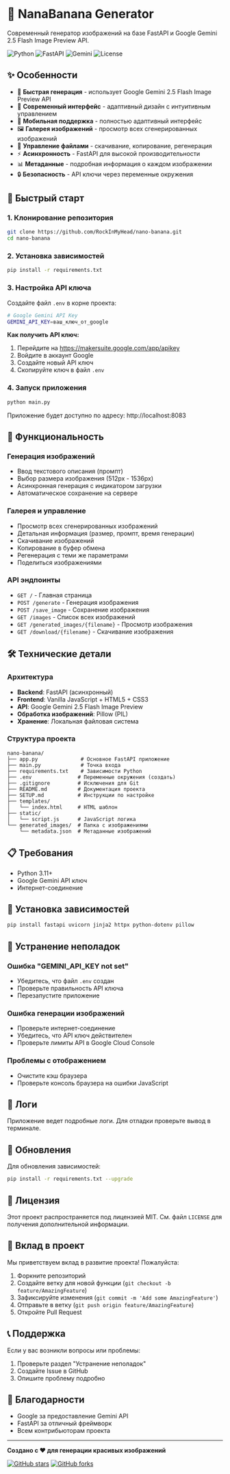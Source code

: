 # 🎨 NanaBanana Generator

Современный генератор изображений на базе FastAPI и Google Gemini 2.5 Flash Image Preview API.

![Python](https://img.shields.io/badge/Python-3.11+-blue.svg)
![FastAPI](https://img.shields.io/badge/FastAPI-0.104+-green.svg)
![Gemini](https://img.shields.io/badge/Google%20Gemini-2.5%20Flash-orange.svg)
![License](https://img.shields.io/badge/License-MIT-yellow.svg)

## ✨ Особенности

- 🚀 **Быстрая генерация** - использует Google Gemini 2.5 Flash Image Preview API
- 🎨 **Современный интерфейс** - адаптивный дизайн с интуитивным управлением
- 📱 **Мобильная поддержка** - полностью адаптивный интерфейс
- 🖼️ **Галерея изображений** - просмотр всех сгенерированных изображений
- 💾 **Управление файлами** - скачивание, копирование, регенерация
- ⚡ **Асинхронность** - FastAPI для высокой производительности
- 📊 **Метаданные** - подробная информация о каждом изображении
- 🔒 **Безопасность** - API ключи через переменные окружения

## 🚀 Быстрый старт

### 1. Клонирование репозитория

```bash
git clone https://github.com/RockInMyHead/nano-banana.git
cd nano-banana
```

### 2. Установка зависимостей

```bash
pip install -r requirements.txt
```

### 3. Настройка API ключа

Создайте файл `.env` в корне проекта:

```bash
# Google Gemini API Key
GEMINI_API_KEY=ваш_ключ_от_google
```

**Как получить API ключ:**
1. Перейдите на https://makersuite.google.com/app/apikey
2. Войдите в аккаунт Google
3. Создайте новый API ключ
4. Скопируйте ключ в файл `.env`

### 4. Запуск приложения

```bash
python main.py
```

Приложение будет доступно по адресу: http://localhost:8083

## 🎯 Функциональность

### Генерация изображений
- Ввод текстового описания (промпт)
- Выбор размера изображения (512px - 1536px)
- Асинхронная генерация с индикатором загрузки
- Автоматическое сохранение на сервере

### Галерея и управление
- Просмотр всех сгенерированных изображений
- Детальная информация (размер, промпт, время генерации)
- Скачивание изображений
- Копирование в буфер обмена
- Регенерация с теми же параметрами
- Поделиться изображениями

### API эндпоинты
- `GET /` - Главная страница
- `POST /generate` - Генерация изображения
- `POST /save_image` - Сохранение изображения
- `GET /images` - Список всех изображений
- `GET /generated_images/{filename}` - Просмотр изображения
- `GET /download/{filename}` - Скачивание изображения

## 🛠️ Технические детали

### Архитектура
- **Backend**: FastAPI (асинхронный)
- **Frontend**: Vanilla JavaScript + HTML5 + CSS3
- **API**: Google Gemini 2.5 Flash Image Preview
- **Обработка изображений**: Pillow (PIL)
- **Хранение**: Локальная файловая система

### Структура проекта
```
nano-banana/
├── app.py              # Основное FastAPI приложение
├── main.py             # Точка входа
├── requirements.txt    # Зависимости Python
├── .env               # Переменные окружения (создать)
├── .gitignore         # Исключения для Git
├── README.md          # Документация проекта
├── SETUP.md           # Инструкции по настройке
├── templates/
│   └── index.html     # HTML шаблон
├── static/
│   └── script.js      # JavaScript логика
└── generated_images/  # Папка с изображениями
    └── metadata.json  # Метаданные изображений
```

## 📋 Требования

- Python 3.11+
- Google Gemini API ключ
- Интернет-соединение

## 🔧 Установка зависимостей

```bash
pip install fastapi uvicorn jinja2 httpx python-dotenv pillow
```

## 🚨 Устранение неполадок

### Ошибка "GEMINI_API_KEY not set"
- Убедитесь, что файл `.env` создан
- Проверьте правильность API ключа
- Перезапустите приложение

### Ошибка генерации изображений
- Проверьте интернет-соединение
- Убедитесь, что API ключ действителен
- Проверьте лимиты API в Google Cloud Console

### Проблемы с отображением
- Очистите кэш браузера
- Проверьте консоль браузера на ошибки JavaScript

## 📝 Логи

Приложение ведет подробные логи. Для отладки проверьте вывод в терминале.

## 🔄 Обновления

Для обновления зависимостей:
```bash
pip install -r requirements.txt --upgrade
```

## 📄 Лицензия

Этот проект распространяется под лицензией MIT. См. файл `LICENSE` для получения дополнительной информации.

## 🤝 Вклад в проект

Мы приветствуем вклад в развитие проекта! Пожалуйста:

1. Форкните репозиторий
2. Создайте ветку для новой функции (`git checkout -b feature/AmazingFeature`)
3. Зафиксируйте изменения (`git commit -m 'Add some AmazingFeature'`)
4. Отправьте в ветку (`git push origin feature/AmazingFeature`)
5. Откройте Pull Request

## 📞 Поддержка

Если у вас возникли вопросы или проблемы:

1. Проверьте раздел "Устранение неполадок"
2. Создайте Issue в GitHub
3. Опишите проблему подробно

## 🎉 Благодарности

- Google за предоставление Gemini API
- FastAPI за отличный фреймворк
- Всем контрибьюторам проекта

---

**Создано с ❤️ для генерации красивых изображений**

[![GitHub stars](https://img.shields.io/github/stars/RockInMyHead/nano-banana.svg?style=social&label=Star)](https://github.com/RockInMyHead/nano-banana)
[![GitHub forks](https://img.shields.io/github/forks/RockInMyHead/nano-banana.svg?style=social&label=Fork)](https://github.com/RockInMyHead/nano-banana/fork)